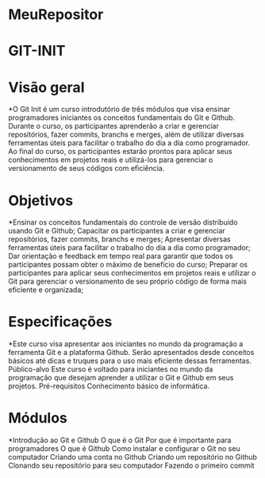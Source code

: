 # MeuRepositor
# GIT-INIT

# Visão geral

*O Git Init é um curso introdutório de três módulos que visa ensinar programadores iniciantes os conceitos fundamentais do Git e Github. Durante o curso, os participantes aprenderão a criar e gerenciar repositórios, fazer commits, branchs e merges, além de utilizar diversas ferramentas úteis para facilitar o trabalho do dia a dia como programador. Ao final do curso, os participantes estarão prontos para aplicar seus conhecimentos em projetos reais e utilizá-los para gerenciar o versionamento de seus códigos com eficiência.

# Objetivos

*Ensinar os conceitos fundamentais do controle de versão distribuído usando Git e Github;
Capacitar os participantes a criar e gerenciar repositórios, fazer commits, branchs e merges;
Apresentar diversas ferramentas úteis para facilitar o trabalho do dia a dia como programador;
Dar orientação e feedback em tempo real para garantir que todos os participantes possam obter o máximo de benefício do curso;
Preparar os participantes para aplicar seus conhecimentos em projetos reais e utilizar o Git para gerenciar o versionamento de seu próprio código de forma mais eficiente e organizada;

# Especificações

*Este curso visa apresentar aos iniciantes no mundo da programação a ferramenta Git e a plataforma Github. Serão apresentados desde conceitos básicos até dicas e truques para o uso mais eficiente dessas ferramentas.
Público-alvo 
Este curso é voltado para iniciantes no mundo da programação que desejam aprender a utilizar o Git e Github em seus projetos.
Pré-requisitos 
Conhecimento básico de informática.

# Módulos

*Introdução ao Git e Github 
O que é o Git
Por que é importante para programadores
O que é Github
Como instalar e configurar o Git no seu computador
Criando uma conta no Github
Criando um repositório no Github
Clonando seu repositório para seu computador
Fazendo o primeiro commit
